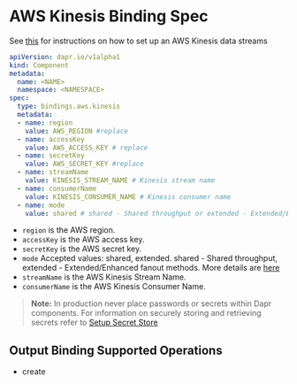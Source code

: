# AWS Kinesis Binding Spec

See [this](https://aws.amazon.com/kinesis/data-streams/getting-started/) for instructions on how to set up an AWS Kinesis data streams

```yaml
apiVersion: dapr.io/v1alpha1
kind: Component
metadata:
  name: <NAME>
  namespace: <NAMESPACE>
spec:
  type: bindings.aws.kinesis
  metadata:
  - name: region
    value: AWS_REGION #replace
  - name: accessKey
    value: AWS_ACCESS_KEY # replace
  - name: secretKey
    value: AWS_SECRET_KEY #replace
  - name: streamName
    value: KINESIS_STREAM_NAME # Kinesis stream name
  - name: consumerName 
    value: KINESIS_CONSUMER_NAME # Kinesis consumer name 
  - name: mode
    value: shared # shared - Shared throughput or extended - Extended/Enhanced fanout
```

- `region` is the AWS region.
- `accessKey` is the AWS access key.
- `secretKey` is the AWS secret key.
- `mode` Accepted values: shared, extended. shared - Shared throughput, extended - Extended/Enhanced fanout methods. More details are [here](https://docs.aws.amazon.com/streams/latest/dev/building-consumers.html)
- `streamName` is the AWS Kinesis Stream Name.
- `consumerName` is the AWS Kinesis Consumer Name.


> **Note:** In production never place passwords or secrets within Dapr components. For information on securely storing and retrieving secrets refer to [Setup Secret Store](../../../howto/setup-secret-store)

## Output Binding Supported Operations

* create